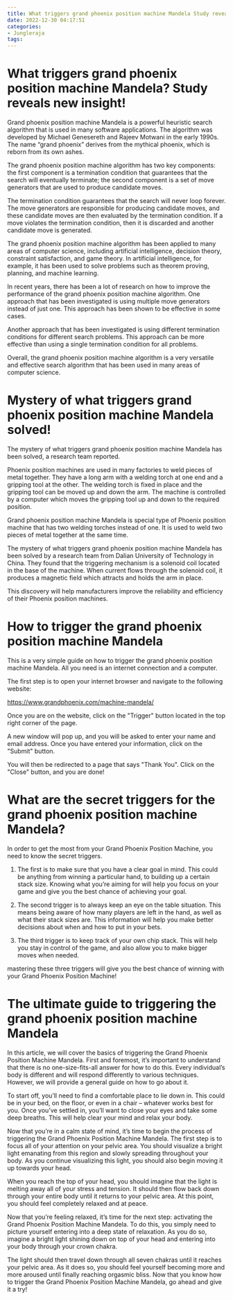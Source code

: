 ```yaml
---
title: What triggers grand phoenix position machine Mandela Study reveals new insight!
date: 2022-12-30 04:17:51
categories:
- Jungleraja
tags:
---
```



#  What triggers grand phoenix position machine Mandela? Study reveals new insight!

Grand phoenix position machine Mandela is a powerful heuristic search algorithm that is used in many software applications. The algorithm was developed by Michael Genesereth and Rajeev Motwani in the early 1990s. The name “grand phoenix” derives from the mythical phoenix, which is reborn from its own ashes.

The grand phoenix position machine algorithm has two key components: the first component is a termination condition that guarantees that the search will eventually terminate; the second component is a set of move generators that are used to produce candidate moves.

The termination condition guarantees that the search will never loop forever. The move generators are responsible for producing candidate moves, and these candidate moves are then evaluated by the termination condition. If a move violates the termination condition, then it is discarded and another candidate move is generated.

The grand phoenix position machine algorithm has been applied to many areas of computer science, including artificial intelligence, decision theory, constraint satisfaction, and game theory. In artificial intelligence, for example, it has been used to solve problems such as theorem proving, planning, and machine learning.

In recent years, there has been a lot of research on how to improve the performance of the grand phoenix position machine algorithm. One approach that has been investigated is using multiple move generators instead of just one. This approach has been shown to be effective in some cases.

Another approach that has been investigated is using different termination conditions for different search problems. This approach can be more effective than using a single termination condition for all problems.

Overall, the grand phoenix position machine algorithm is a very versatile and effective search algorithm that has been used in many areas of computer science.

#  Mystery of what triggers grand phoenix position machine Mandela solved!

The mystery of what triggers grand phoenix position machine Mandela has been solved, a research team reported.

Phoenix position machines are used in many factories to weld pieces of metal together. They have a long arm with a welding torch at one end and a gripping tool at the other. The welding torch is fixed in place and the gripping tool can be moved up and down the arm. The machine is controlled by a computer which moves the gripping tool up and down to the required position.

Grand phoenix position machine Mandela is special type of Phoenix position machine that has two welding torches instead of one. It is used to weld two pieces of metal together at the same time.

The mystery of what triggers grand phoenix position machine Mandela has been solved by a research team from Dalian University of Technology in China. They found that the triggering mechanism is a solenoid coil located in the base of the machine. When current flows through the solenoid coil, it produces a magnetic field which attracts and holds the arm in place.

This discovery will help manufacturers improve the reliability and efficiency of their Phoenix position machines.

#  How to trigger the grand phoenix position machine Mandela

This is a very simple guide on how to trigger the grand phoenix position machine Mandela. All you need is an internet connection and a computer.

The first step is to open your internet browser and navigate to the following website:

https://www.grandphoenix.com/machine-mandela/

Once you are on the website, click on the "Trigger" button located in the top right corner of the page.

A new window will pop up, and you will be asked to enter your name and email address. Once you have entered your information, click on the "Submit" button.

You will then be redirected to a page that says "Thank You". Click on the "Close" button, and you are done!

#  What are the secret triggers for the grand phoenix position machine Mandela?

In order to get the most from your Grand Phoenix Position Machine, you need to know the secret triggers.

1. The first is to make sure that you have a clear goal in mind. This could be anything from winning a particular hand, to building up a certain stack size. Knowing what you’re aiming for will help you focus on your game and give you the best chance of achieving your goal.

2. The second trigger is to always keep an eye on the table situation. This means being aware of how many players are left in the hand, as well as what their stack sizes are. This information will help you make better decisions about when and how to put in your bets.

3. The third trigger is to keep track of your own chip stack. This will help you stay in control of the game, and also allow you to make bigger moves when needed.

 mastering these three triggers will give you the best chance of winning with your Grand Phoenix Position Machine!

#  The ultimate guide to triggering the grand phoenix position machine Mandela

In this article, we will cover the basics of triggering the Grand Phoenix Position Machine Mandela. First and foremost, it’s important to understand that there is no one-size-fits-all answer for how to do this. Every individual’s body is different and will respond differently to various techniques. However, we will provide a general guide on how to go about it.

To start off, you’ll need to find a comfortable place to lie down in. This could be in your bed, on the floor, or even in a chair – whatever works best for you. Once you’ve settled in, you’ll want to close your eyes and take some deep breaths. This will help clear your mind and relax your body.

Now that you’re in a calm state of mind, it’s time to begin the process of triggering the Grand Phoenix Position Machine Mandela. The first step is to focus all of your attention on your pelvic area. You should visualize a bright light emanating from this region and slowly spreading throughout your body. As you continue visualizing this light, you should also begin moving it up towards your head.

When you reach the top of your head, you should imagine that the light is melting away all of your stress and tension. It should then flow back down through your entire body until it returns to your pelvic area. At this point, you should feel completely relaxed and at peace.

Now that you’re feeling relaxed, it’s time for the next step: activating the Grand Phoenix Position Machine Mandela. To do this, you simply need to picture yourself entering into a deep state of relaxation. As you do so, imagine a bright light shining down on top of your head and entering into your body through your crown chakra.

The light should then travel down through all seven chakras until it reaches your pelvic area. As it does so, you should feel yourself becoming more and more aroused until finally reaching orgasmic bliss. Now that you know how to trigger the Grand Phoenix Position Machine Mandela, go ahead and give it a try!